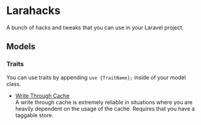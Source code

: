 # Larahacks
A bunch of hacks and tweaks that you can use in your Laravel project.


## Models

### Traits
You can use traits by appending `use {TraitName};` inside of your model class.


- [Write Through Cache](https://github.com/Elycin/Larahacks/blob/main/Traits/WriteThroughCache.php)  
A write through cache is extremely reliable in situations where you are heavily dependent on the usage of the cache. Requires that you have a taggable store.

